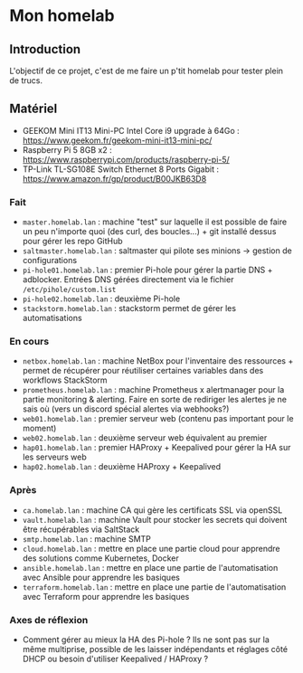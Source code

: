 # Mon homelab

## Introduction

L'objectif de ce projet, c'est de me faire un p'tit homelab pour tester plein de trucs.

## Matériel

- GEEKOM Mini IT13 Mini-PC Intel Core i9 upgrade à 64Go : https://www.geekom.fr/geekom-mini-it13-mini-pc/
- Raspberry Pi 5 8GB x2 : https://www.raspberrypi.com/products/raspberry-pi-5/
- TP-Link TL-SG108E Switch Ethernet 8 Ports Gigabit : https://www.amazon.fr/gp/product/B00JKB63D8

### Fait

- `master.homelab.lan` : machine "test" sur laquelle il est possible de faire un peu n'importe quoi (des curl, des boucles...) + git installé dessus pour gérer les repo GitHub
- `saltmaster.homelab.lan` : saltmaster qui pilote ses minions → gestion de configurations
- `pi-hole01.homelab.lan` : premier Pi-hole pour gérer la partie DNS + adblocker. Entrées DNS gérées directement via le fichier `/etc/pihole/custom.list`
- `pi-hole02.homelab.lan` : deuxième Pi-hole
- `stackstorm.homelab.lan` :  stackstorm permet de gérer les automatisations

### En cours

- `netbox.homelab.lan` : machine NetBox pour l'inventaire des ressources + permet de récupérer pour réutiliser certaines variables dans des workflows StackStorm 
- `prometheus.homelab.lan` : machine Prometheus x alertmanager pour la partie monitoring & alerting. Faire en sorte de rediriger les alertes je ne sais où (vers un discord spécial alertes via webhooks?)
- `web01.homelab.lan` : premier serveur web (contenu pas important pour le moment)
- `web02.homelab.lan` : deuxième serveur web équivalent au premier
- `hap01.homelab.lan` : premier HAProxy + Keepalived pour gérer la HA sur les serveurs web
- `hap02.homelab.lan` : deuxième HAProxy + Keepalived

### Après

- `ca.homelab.lan` : machine CA qui gère les certificats SSL via openSSL
- `vault.homelab.lan` : machine Vault pour stocker les secrets qui doivent être récupérables via SaltStack
- `smtp.homelab.lan` : machine SMTP
- `cloud.homelab.lan` : mettre en place une partie cloud pour apprendre des solutions comme Kubernetes, Docker
- `ansible.homelab.lan` : mettre en place une partie de l'automatisation avec Ansible pour apprendre les basiques
- `terraform.homelab.lan` : mettre en place une partie de l'automatisation avec Terraform pour apprendre les basiques

### Axes de réflexion

- Comment gérer au mieux la HA des Pi-hole ? Ils ne sont pas sur la même multiprise, possible de les laisser indépendants et réglages côté DHCP ou besoin d'utiliser Keepalived / HAProxy ? 
